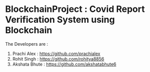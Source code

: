 # BlockchainProject : Covid Report Verification System using Blockchain

The Developers are :

1) Prachi Alex : https://github.com/prachialex
2) Rohit Singh : https://github.com/rohitya8856
3) Akshata Bhute : https://github.com/akshatabhute6
